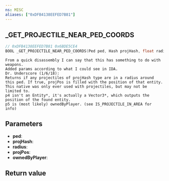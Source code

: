 ```yaml
---
ns: MISC
aliases: ["0xDFB4138EEFED7B81"]
---
```

## _GET_PROJECTILE_NEAR_PED_COORDS

```c
// 0xDFB4138EEFED7B81 0x6BDE5CE4
BOOL _GET_PROJECTILE_NEAR_PED_COORDS(Ped ped, Hash projHash, float radius, Vector3* projPos, BOOL ownedByPlayer);
```

```
From a quick disassembly I can say that this has something to do with weapons.  
Added params according to what I could see in IDA.  
Dr. Underscore (1/6/18):  
Returns if any projectiles of projHash type are in a radius around this ped. If true, projPos is filled with the position of that entity.  
This native was only ever used with projectiles, but may not be limited to.  
p4 isn't an Entity*, it's actually a Vector3*, which outputs the position of the found entity.  
p5 is (most likely) ownedByPlayer. (see IS_PROJECTILE_IN_AREA for info)  
```

## Parameters
* **ped**: 
* **projHash**: 
* **radius**: 
* **projPos**: 
* **ownedByPlayer**: 

## Return value
